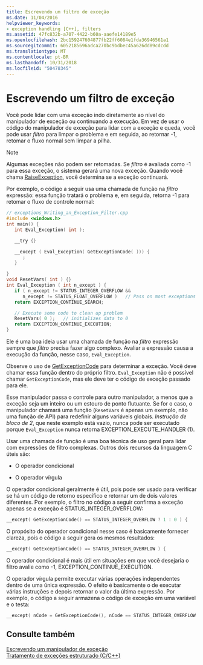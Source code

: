 ```yaml
---
title: Escrevendo um filtro de exceção
ms.date: 11/04/2016
helpviewer_keywords:
- exception handling [C++], filters
ms.assetid: 47fc832b-a707-4422-b60a-aaefe14189e5
ms.openlocfilehash: 2bc159247604877fb22ff6084e1fda36946561a1
ms.sourcegitcommit: 6052185696adca270bc9bdbec45a626dd89cdcdd
ms.translationtype: MT
ms.contentlocale: pt-BR
ms.lasthandoff: 10/31/2018
ms.locfileid: "50478345"
---
```

# <a name="writing-an-exception-filter"></a>Escrevendo um filtro de exceção

Você pode lidar com uma exceção indo diretamente ao nível do manipulador de exceção ou continuando a execução. Em vez de usar o código do manipulador de exceção para lidar com a exceção e queda, você pode usar *filtro* para limpar o problema e em seguida, ao retornar -1, retomar o fluxo normal sem limpar a pilha.

> [!NOTE]
>  Algumas exceções não podem ser retomadas. Se *filtro* é avaliada como -1 para essa exceção, o sistema gerará uma nova exceção. Quando você chama [RaiseException](https://msdn.microsoft.com/library/windows/desktop/ms680552), você determina se a exceção continuará.

Por exemplo, o código a seguir usa uma chamada de função na *filtro* expressão: essa função tratará o problema e, em seguida, retorna -1 para retomar o fluxo de controle normal:

```cpp
// exceptions_Writing_an_Exception_Filter.cpp
#include <windows.h>
int main() {
   int Eval_Exception( int );

   __try {}

   __except ( Eval_Exception( GetExceptionCode( ))) {
      ;
   }

}
void ResetVars( int ) {}
int Eval_Exception ( int n_except ) {
   if ( n_except != STATUS_INTEGER_OVERFLOW &&
      n_except != STATUS_FLOAT_OVERFLOW )   // Pass on most exceptions
   return EXCEPTION_CONTINUE_SEARCH;

   // Execute some code to clean up problem
   ResetVars( 0 );   // initializes data to 0
   return EXCEPTION_CONTINUE_EXECUTION;
}
```

Ele é uma boa ideia usar uma chamada de função na *filtro* expressão sempre que *filtro* precisa fazer algo complexo. Avaliar a expressão causa a execução da função, nesse caso, `Eval_Exception`.

Observe o uso de [GetExceptionCode](/windows/desktop/Debug/getexceptioncode) para determinar a exceção. Você deve chamar essa função dentro do próprio filtro. `Eval_Exception` não é possível chamar `GetExceptionCode`, mas ele deve ter o código de exceção passado para ele.

Esse manipulador passa o controle para outro manipulador, a menos que a exceção seja um inteiro ou um estouro de ponto flutuante. Se for o caso, o manipulador chamará uma função (`ResetVars` é apenas um exemplo, não uma função de API) para redefinir alguns variáveis globais. *Instrução de bloco de 2*, que neste exemplo está vazio, nunca pode ser executado porque `Eval_Exception` nunca retorna EXCEPTION_EXECUTE_HANDLER (1).

Usar uma chamada de função é uma boa técnica de uso geral para lidar com expressões de filtro complexas. Outros dois recursos da linguagem C úteis são:

- O operador condicional

- O operador vírgula

O operador condicional geralmente é útil, pois pode ser usado para verificar se há um código de retorno específico e retornar um de dois valores diferentes. Por exemplo, o filtro no código a seguir confirma a exceção apenas se a exceção é STATUS_INTEGER_OVERFLOW:

```cpp
__except( GetExceptionCode() == STATUS_INTEGER_OVERFLOW ? 1 : 0 ) {
```

O propósito do operador condicional nesse caso é basicamente fornecer clareza, pois o código a seguir gera os mesmos resultados:

```cpp
__except( GetExceptionCode() == STATUS_INTEGER_OVERFLOW ) {
```

O operador condicional é mais útil em situações em que você desejaria o filtro avalie como -1, EXCEPTION_CONTINUE_EXECUTION.

O operador vírgula permite executar várias operações independentes dentro de uma única expressão. O efeito é basicamente o de executar várias instruções e depois retornar o valor da última expressão. Por exemplo, o código a seguir armazena o código de exceção em uma variável e o testa:

```cpp
__except( nCode = GetExceptionCode(), nCode == STATUS_INTEGER_OVERFLOW )
```

## <a name="see-also"></a>Consulte também

[Escrevendo um manipulador de exceção](../cpp/writing-an-exception-handler.md)<br/>
[Tratamento de exceções estruturado (C/C++)](../cpp/structured-exception-handling-c-cpp.md)